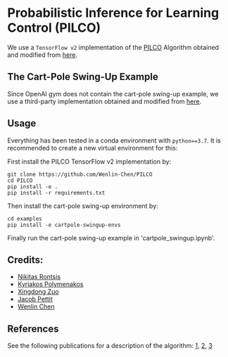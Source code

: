 # Probabilistic Inference for Learning Control (PILCO)

We use a `TensorFlow v2` implementation of the [PILCO](https://ieeexplore.ieee.org/abstract/document/6654139/) Algorithm obtained and modified from [here](https://github.com/nrontsis/PILCO).
## The Cart-Pole Swing-Up Example

Since OpenAI gym does not contain the cart-pole swing-up example, we use a third-party implementation obtained and modified from [here](https://github.com/jfpettit/cartpole-swingup-envs).

## Usage

Everything has been tested in a conda environment with `python==3.7`. It is recommended to create a new virtual environment for this:

First install the PILCO TensorFlow v2 implementation by:
```
git clone https://github.com/Wenlin-Chen/PILCO
cd PILCO
pip install -e .
pip install -r requirements.txt
```
Then install the cart-pole swing-up environment by:
```
cd examples
pip install -e cartpole-swingup-envs
```
Finally run the cart-pole swing-up example in 'cartpole_swingup.ipynb'.

## Credits:

* [Nikitas Rontsis](https://github.com/nrontsis)
* [Kyriakos Polymenakos](https://github.com/kyr-pol/)
* [Xingdong Zuo](https://github.com/zuoxingdong)
* [Jacob Pettit](https://github.com/jfpettit)
* [Wenlin Chen](https://github.com/Wenlin-Chen)

## References

See the following publications for a description of the algorithm: [1](https://ieeexplore.ieee.org/abstract/document/6654139/), [2](http://mlg.eng.cam.ac.uk/pub/pdf/DeiRas11.pdf), 
[3](https://pdfs.semanticscholar.org/c9f2/1b84149991f4d547b3f0f625f710750ad8d9.pdf)
